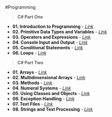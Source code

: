 #Programming

>**C# Part One**
* **01. Introduction to Programming** - [*Link*](https://github.com/BorislavIvanov/Telerik_Academy/tree/master/01.%20Programming/01.%20C%23%20Part%20I/01.%20Introduction%20to%20Programming)
* **02. Primitive Data Types and Variables** - [*Link*](https://github.com/BorislavIvanov/Telerik_Academy/tree/master/01.%20Programming/01.%20C%23%20Part%20I/02.%20Primitive%20Data%20Types%20and%20Variables)
* **03. Operators and Expressions** - [*Link*](https://github.com/BorislavIvanov/Telerik_Academy/tree/master/01.%20Programming/01.%20C%23%20Part%20I/03.%20Operators%20and%20Expressions)
* **04. Console Input and Output** - [*Link*](https://github.com/BorislavIvanov/Telerik_Academy/tree/master/01.%20Programming/01.%20C%23%20Part%20I/04.%20Console%20Input%20and%20Output)
* **05. Conditional Statements** - [*Link*](https://github.com/BorislavIvanov/Telerik_Academy/tree/master/01.%20Programming/01.%20C%23%20Part%20I/05.%20Conditional%20Statements)
* **06. Loops** - [*Link*](https://github.com/BorislavIvanov/Telerik_Academy/tree/master/01.%20Programming/01.%20C%23%20Part%20I/06.%20Loops)

>**C# Part Two**
* **01. Arrays** - [*Link*](https://github.com/BorislavIvanov/Telerik_Academy/tree/master/01.%20Programming/02.%20C%23%20Part%20II/01.%20Arrays)
* **02. Multidimensional Arrays** - [*Link*](https://github.com/BorislavIvanov/Telerik_Academy/tree/master/01.%20Programming/02.%20C%23%20Part%20II/02.%20Multidimensional%20Arrays)
* **03. Methods** - [*Link*](https://github.com/BorislavIvanov/Telerik_Academy/tree/master/01.%20Programming/02.%20C%23%20Part%20II/03.%20Methods)
* **04. Numeral Systems** - [*Link*](https://github.com/BorislavIvanov/Telerik_Academy/tree/master/01.%20Programming/02.%20C%23%20Part%20II/04.%20Numeral%20Systems)
* **05. Using Classes and Objects** - [*Link*](https://github.com/BorislavIvanov/Telerik_Academy/tree/master/01.%20Programming/02.%20C%23%20Part%20II/05.%20Using%20Classes%20and%20Objects)
* **06. Exception Handling** - [*Link*](https://github.com/BorislavIvanov/Telerik_Academy/tree/master/01.%20Programming/02.%20C%23%20Part%20II/06.%20Exception%20Handling)
* **07. Text Files** - [*Link*](https://github.com/BorislavIvanov/Telerik_Academy/tree/master/01.%20Programming/02.%20C%23%20Part%20II/07.%20Text%20Files)
* **08. Strings and Text Processing** - [*Link*](https://github.com/BorislavIvanov/Telerik_Academy/tree/master/01.%20Programming/02.%20C%23%20Part%20II/08.%20Strings%20and%20Text%20Processing)
